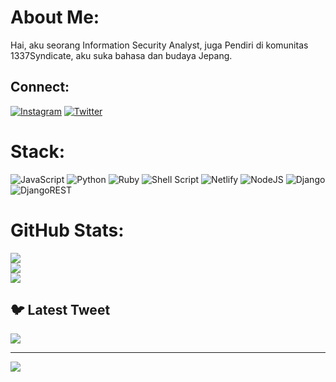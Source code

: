 # About Me:
Hai, aku seorang Information Security Analyst, juga Pendiri di komunitas 1337Syndicate, aku suka bahasa dan budaya Jepang.


## Connect:
[![Instagram](https://img.shields.io/badge/Instagram-%23E4405F.svg?logo=Instagram&logoColor=white)](https://instagram.com/xyyylaufyyy1337) [![Twitter](https://img.shields.io/badge/Twitter-%231DA1F2.svg?logo=Twitter&logoColor=white)](https://twitter.com/xyyylaufyyy1337) 

# Stack:
![JavaScript](https://img.shields.io/badge/javascript-%23323330.svg?style=for-the-badge&logo=javascript&logoColor=%23F7DF1E) ![Python](https://img.shields.io/badge/python-3670A0?style=for-the-badge&logo=python&logoColor=ffdd54) ![Ruby](https://img.shields.io/badge/ruby-%23CC342D.svg?style=for-the-badge&logo=ruby&logoColor=white) ![Shell Script](https://img.shields.io/badge/shell_script-%23121011.svg?style=for-the-badge&logo=gnu-bash&logoColor=white) ![Netlify](https://img.shields.io/badge/netlify-%23000000.svg?style=for-the-badge&logo=netlify&logoColor=#00C7B7) ![NodeJS](https://img.shields.io/badge/node.js-6DA55F?style=for-the-badge&logo=node.js&logoColor=white) ![Django](https://img.shields.io/badge/django-%23092E20.svg?style=for-the-badge&logo=django&logoColor=white) ![DjangoREST](https://img.shields.io/badge/DJANGO-REST-ff1709?style=for-the-badge&logo=django&logoColor=white&color=ff1709&labelColor=gray)
# GitHub Stats:
![](https://github-readme-stats.vercel.app/api?username=xyyylaufyyy1337&theme=dark&hide_border=false&include_all_commits=false&count_private=false)<br/>
![](https://github-readme-streak-stats.herokuapp.com/?user=xyyylaufyyy1337&theme=dark&hide_border=false)<br/>
![](https://github-readme-stats.vercel.app/api/top-langs/?username=xyyylaufyyy1337&theme=dark&hide_border=false&include_all_commits=false&count_private=false&layout=compact)

## 🐦 Latest Tweet
[![](https://gtce.itsvg.in/api?username=xyyylaufyyy1337)](https://twitter.com/Xyyylaufyyy1337)

---
[![](https://visitcount.itsvg.in/api?id=xyyylaufyyy1337&icon=0&color=0)]()
